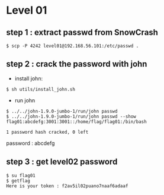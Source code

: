 # Level 01

## step 1 : extract passwd from SnowCrash
```
$ scp -P 4242 level01@192.168.56.101:/etc/passwd .
```

## step 2 : crack the password with john
- install john:
```
$ sh utils/install_john.sh
```

- run john
```
$ ../../john-1.9.0-jumbo-1/run/john passwd
$ ../../john-1.9.0-jumbo-1/run/john passwd --show
flag01:abcdefg:3001:3001::/home/flag/flag01:/bin/bash

1 password hash cracked, 0 left
```
password : abcdefg

## step 3 : get level02 password
```
$ su flag01
$ getflag
Here is your token : f2av5il02puano7naaf6adaaf
```

